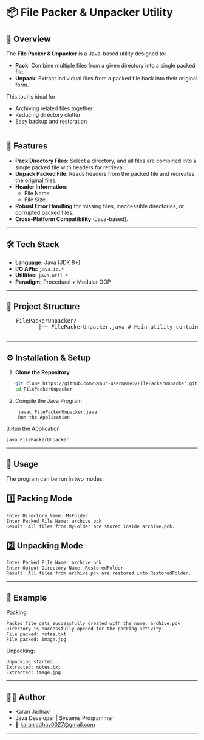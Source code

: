 # 📦 File Packer & Unpacker Utility

## 📌 Overview
The **File Packer & Unpacker** is a Java-based utility designed to:
- **Pack**: Combine multiple files from a given directory into a single packed file.
- **Unpack**: Extract individual files from a packed file back into their original form.

This tool is ideal for:
- Archiving related files together
- Reducing directory clutter
- Easy backup and restoration

---

## 🚀 Features
- **Pack Directory Files**: Select a directory, and all files are combined into a single packed file with headers for retrieval.
- **Unpack Packed File**: Reads headers from the packed file and recreates the original files.
- **Header Information**:
  - File Name
  - File Size
- **Robust Error Handling** for missing files, inaccessible directories, or corrupted packed files.
- **Cross-Platform Compatibility** (Java-based).

---

## 🛠️ Tech Stack
- **Language:** Java (JDK 8+)
- **I/O APIs:** `java.io.*`
- **Utilities:** `java.util.*`
- **Paradigm:** Procedural + Modular OOP

---

## 📂 Project Structure
   <pre>
   FilePackerUnpacker/
          │── FilePackerUnpacker.java # Main utility containing pack & unpack methods
  </pre>
  
---

## ⚙️ Installation & Setup
1. **Clone the Repository**
   ```bash
   git clone https://github.com/<your-username>/FilePackerUnpacker.git
   cd FilePackerUnpacker
2. Compile the Java Program

        javac FilePackerUnpacker.java
        Run the Application
       
 3.Run the Application
   
    java FilePackerUnpacker

  ---
## 📖 Usage
 The program can be run in two modes:

## 1️⃣ Packing Mode

    Enter Directory Name: MyFolder
    Enter Packed File Name: archive.pck
    Result: All files from MyFolder are stored inside archive.pck.

## 2️⃣ Unpacking Mode

    Enter Packed File Name: archive.pck
    Enter Output Directory Name: RestoredFolder
    Result: All files from archive.pck are restored into RestoredFolder.

---

## 🧪 Example
Packing:

    Packed file gets successfully created with the name: archive.pck
    Directory is successfully opened for the packing activity
    File packed: notes.txt
    File packed: image.jpg
    
Unpacking:

    Unpacking started...
    Extracted: notes.txt
    Extracted: image.jpg

  ---

## 👨‍💻 Author

  - Karan Jadhav
  - Java Developer | Systems Programmer
  -  📧 karanjadhav0027@gmail.com
---
